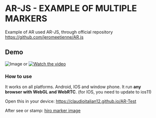 # AR-JS - EXAMPLE OF MULTIPLE MARKERS
Example of AR used AR-JS, through official repository https://github.com/jeromeetienne/AR.js


## Demo
![Image](httpz:/claudioitalian12.github.io/AR-Test/Screenshot_20180629-194156.png) or
[![Watch the video]()](https://drive.google.com/open?id=1d5k249VWYmS0e666y2GIlGL-WXh-o-mv)


### How to use

It works on all platforms. Android, IOS and window phone. It run **any browser with WebGL and WebRTC**.
(for IOS, you need to update to ios11)

Open this in your device: https://claudioitalian12.github.io/AR-Test

After see  or stamp:
[hiro marker image](https://jeromeetienne.github.io/AR.js/data/images/HIRO.jpg) 
